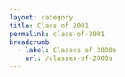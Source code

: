 ```yaml
---
layout: category
title: Class of 2001
permalink: class-of-2001
breadcrumb:
  - label: Classes of 2000s
    url: /classes-of-2000s
---
```


